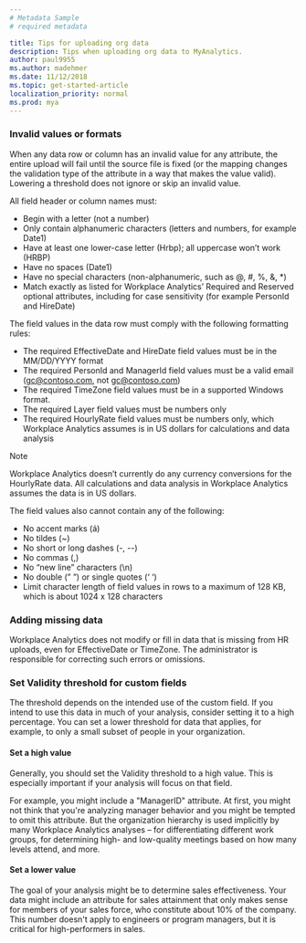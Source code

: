 ```yaml
---
# Metadata Sample
# required metadata

title: Tips for uploading org data
description: Tips when uploading org data to MyAnalytics. 
author: paul9955
ms.author: madehmer
ms.date: 11/12/2018
ms.topic: get-started-article
localization_priority: normal 
ms.prod: mya
---
```


### Invalid values or formats

When any data row or column has an invalid value for any attribute, the entire upload will fail until the source file is fixed (or the mapping changes the validation type of the attribute in a way that makes the value valid). Lowering a threshold does not ignore or skip an invalid value.

All field header or column names must:

* Begin with a letter (not a number)
* Only contain alphanumeric characters (letters and numbers, for example Date1)
* Have at least one lower-case letter (Hrbp); all uppercase won’t work (HRBP)
* Have no spaces (Date1)
* Have no special characters (non-alphanumeric, such as @, #, %, &, *)
* Match exactly as listed for Workplace Analytics’ Required and Reserved optional attributes, including for case sensitivity (for example PersonId and HireDate)

The field values in the data row must comply with the following formatting rules:

* The required EffectiveDate and HireDate field values must be in the MM/DD/YYYY format
* The required PersonId and ManagerId field values must be a valid email (gc@contoso.com, not <gc> gc@contoso.com) 
* The required TimeZone field values must be in a supported Windows format.
* The required Layer field values must be numbers only
* The required HourlyRate field values must be numbers only, which Workplace Analytics assumes is in US dollars for calculations and data analysis

>[!Note]
>Workplace Analytics doesn’t currently do any currency conversions for the HourlyRate data. All calculations and data analysis in Workplace Analytics assumes the data is in US dollars.

The field values also cannot contain any of the following:

* No accent marks (á)
* No tildes (~)
* No short or long dashes (-, --)
* No commas (,)
* No “new line” characters (\n)
* No double (” ”) or single quotes (‘ ‘)
* Limit character length of field values in rows to a maximum of 128 KB, which is about 1024 x 128 characters

### Adding missing data

Workplace Analytics does not modify or fill in data that is missing from HR uploads, even for EffectiveDate or TimeZone. The administrator is responsible for correcting such errors or omissions.

### Set Validity threshold for custom fields

The threshold depends on the intended use of the custom field. If you intend to use this data in much of your analysis, consider setting it to a high percentage. You can set a lower threshold for data that applies, for example, to only a small subset of people in your organization.

#### Set a high value

Generally, you should set the Validity threshold to a high value. This is especially important if your analysis will focus on that field.

For example, you might include a "ManagerID" attribute. At first, you might not think that you're analyzing manager behavior and you might be tempted to omit this attribute. But the organization hierarchy is used implicitly by many Workplace Analytics analyses – for differentiating different work groups, for determining high- and low-quality meetings based on how many levels attend, and more.

#### Set a lower value

The goal of your analysis might be to determine sales effectiveness. Your data might include an attribute for sales attainment that only makes sense for members of your sales force, who constitute about 10% of the company. This number doesn't apply to engineers or program managers, but it is critical for high-performers in sales.  